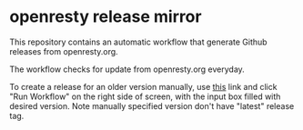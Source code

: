 # openresty release mirror

This repository contains an automatic workflow that generate Github releases from openresty.org.

The workflow checks for update from openresty.org everyday.

To create a release for an older version manually, use [this](https://github.com/Kong/openresty-release-mirror/actions/workflows/blank.yml) link
and click "Run Workflow" on the right side of screen, with the input box filled with desired version. Note manually specified version don't have
"latest" release tag.

